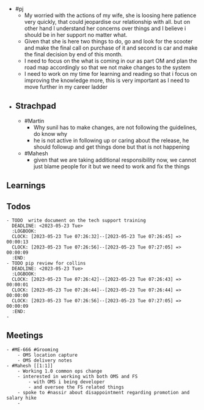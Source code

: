 - #pj
	- My worried with the actions of my wife, she is loosing here patience very quickly, that could jeopardise our relationship with all. but on other hand I understand her concerns over things and I believe i should be in her support no matter what.
	- Given that she is here two things to do, go and look for the scooter and make the final call on purchase of it and second is car and make the final decision by end of this month.
	- I need to focus on the what is coming in our as part OM and plan the road map accordingly so that we not make changes to the system
	- I need to work on my time for learning and reading so that i focus on improving the knowledge more,  this is very important as I need to move further in my career ladder
- ## Strachpad
	- #Martin
		- Why sunil has to make changes, are not following the guidelines, do know why
		- he is not active in following up or caring about the release, he should followup and get things done but that is not happening
	- #Mahesh
		- given that we are taking additional responsibility now, we cannot just blame people for it but we need to work and fix the things
## Learnings
## Todos
	- TODO  write document on the tech support training 
	  DEADLINE: <2023-05-23 Tue>
	  :LOGBOOK:
	  CLOCK: [2023-05-23 Tue 07:26:32]--[2023-05-23 Tue 07:26:45] =>  00:00:13
	  CLOCK: [2023-05-23 Tue 07:26:56]--[2023-05-23 Tue 07:27:05] =>  00:00:09
	  :END:
	- TODO pip review for collins
	  DEADLINE: <2023-05-23 Tue>
	  :LOGBOOK:
	  CLOCK: [2023-05-23 Tue 07:26:42]--[2023-05-23 Tue 07:26:43] =>  00:00:01
	  CLOCK: [2023-05-23 Tue 07:26:44]--[2023-05-23 Tue 07:26:44] =>  00:00:00
	  CLOCK: [2023-05-23 Tue 07:26:56]--[2023-05-23 Tue 07:27:05] =>  00:00:09
	  :END:
	-
## Meetings
	- #ME-666 #Grooming
		- OMS location capture
		- OMS delivery notes
	- #Mahesh [[1:1]]
		- Working 1.0 common ops change
		- interested in working with both OMS and FS
			- with OMS i being developer
			- and oversee the FS related things
		- spoke to #nassir about disappointment regarding promotion and salary hike
		-